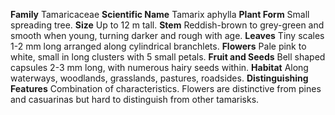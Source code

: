  **Family** Tamaricaceae **Scientific Name** Tamarix aphylla **Plant Form** Small spreading tree. **Size** Up to 12 m tall. **Stem** Reddish-brown to grey-green and smooth when young, turning darker and rough with age. **Leaves** Tiny scales 1-2 mm long arranged along cylindrical branchlets. **Flowers** Pale pink to white, small in long clusters with 5 small petals. **Fruit and Seeds** Bell shaped capsules 2-3 mm long, with numerous hairy seeds within. **Habitat** Along waterways, woodlands, grasslands, pastures, roadsides. **Distinguishing Features** Combination of characteristics. Flowers are distinctive from pines and casuarinas but hard to distinguish from other tamarisks.